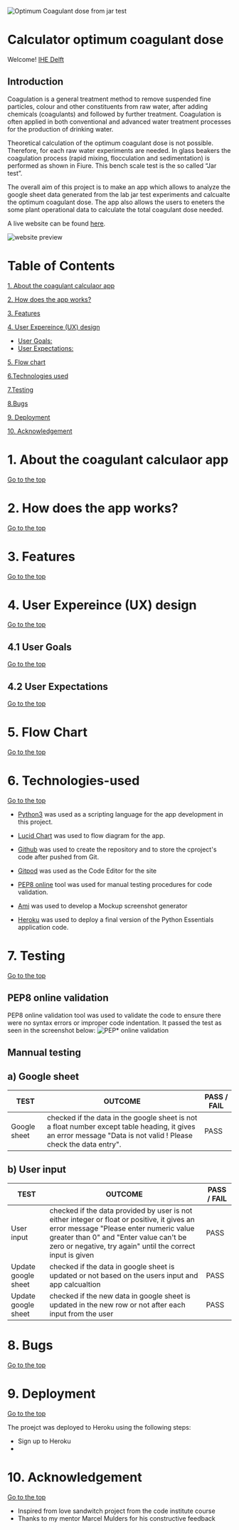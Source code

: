 ![Optimum Coagulant dose from jar test](images/jartest.jpg)

# Calculator optimum coagulant dose
Welcome! [IHE Delft](http://un-ihe.org)
## Introduction
Coagulation is a general treatment method to remove suspended fine particles, colour and other constituents from raw water, after adding chemicals (coagulants) and followed by further treatment. Coagulation is often applied in both conventional and advanced water treatment processes for the production of drinking water. 

Theoretical calculation of the optimum coagulant dose is not possible. Therefore, for each raw water experiments are needed. In glass beakers the coagulation process (rapid mixing, flocculation and sedimentation) is performed as shown in Fiure. This bench scale test is the so called “Jar test”. 

The overall aim of this project is to make an app which allows to analyze the google sheet data generated from the lab jar test experiments and calcualte the optimum coagulant dose. The app also allows the users to eneters the some plant operational data to calculate the total coagulant dose needed.

A live website can be found [here](https://dhakal79.github.io/Portfolio-project-MS2/).

![website preview](images/screenshot.jpg)

# Table of Contents
 [1. About the coagulant calculaor app](#coagulant-app)

 [2. How does the app works?](#play-app)

 [3. Features](#features)

 [4. User Expereince (UX) design](#ux)
  - [User Goals:](#user-goals)
  - [User Expectations:](#user-expectations)

 [5. Flow chart](#flow-chart)

 [6.Technologies used](#technologies-used)

 [7.Testing](#testing)

 [8.Bugs](#bugs)

 [9. Deployment](#deployment)

 [10. Acknowledgement](#acknowledgement)

  <a name="coagulant-app"></a>
# 1. About the coagulant calculaor app
  [Go to the top](#table-of-contents)


  <a name="play-app"></a>
# 2. How does the app works?
  [Go to the top](#table-of-contents)

  <a name="features"></a>
# 3. Features
  [Go to the top](#table-of-contents)

   <a name="ux"></a>
# 4. User Expereince (UX) design
  [Go to the top](#table-of-contents)

   <a name="user-goals"></a>
## 4.1 User Goals
  [Go to the top](#table-of-contents)

  <a name ="user-expectations"></a>
## 4.2 User Expectations
  [Go to the top](#table-of-contents)

 <a name="flow-chart"></a>
# 5. Flow Chart
  [Go to the top](#table-of-contents)

 <a name="technologies-used"></a>
# 6. Technologies-used
  [Go to the top](#table-of-contents)

* [Python3](https://en.wikipedia.org/wiki/Python_(programming_language)) was used as a scripting language for the app development in this project.

* [Lucid Chart](https://www.lucidchart.com/) was used to flow diagram for the app.

* [Github](https://github.com/) was used to create the repository and to store the cproject's code after pushed from Git.
* [Gitpod](https://www.gitpod.io/) was used as the Code Editor for the site
* [PEP8 online](http://pep8online.com/) tool was used for manual testing procedures for code validation.

* [Ami](http://ami.responsivedesign.is/) was used to develop a Mockup screenshot generator
* [Heroku](heroku.com) was used to deploy a final version of the Python Essentials application code.

<a name="testing"></a>
# 7. Testing
  [Go to the top](#table-of-contents)
## PEP8 online validation
  PEP8 online validation tool was used to validate the code to ensure there were no syntax errors or improper code indentation. It passed the test as seen in the screenshot below:
  ![PEP* online validation](images/pep8_online.jpg)
## Mannual testing 
## a) Google sheet
TEST            | OUTCOME                          | PASS / FAIL  
--------------- | -------------------------------- | ---------------
Google sheet | checked if the data in the google sheet is not a float number except table heading, it gives an error message "Data is not valid ! Please check the data entry".| PASS

## b) User input 
TEST            | OUTCOME                          | PASS / FAIL  
--------------- | -------------------------------- | ---------------
User input | checked if the data provided by user is not either integer or float or positive, it gives an error message "Please enter numeric value greater than 0" and "Enter value can't be zero or negative, try again" until the correct input is given| PASS
Update google sheet | checked if the data in google sheet is updated or not based on the users input and app calcualtion| PASS
Update google sheet | checked if the new data in google sheet is updated in the new row or not after each input from the user| PASS

<a name="bugs"></a>
# 8. Bugs
  [Go to the top](#table-of-contents)

 <a name="deployment"></a>
# 9. Deployment
  [Go to the top](#table-of-contents)

  The proejct was deployed to Heroku using the following steps:
- Sign up to Heroku
- 


<a name="acknowledgement"></a>
# 10. Acknowledgement
  [Go to the top](#table-of-contents)


* Inspired from love sandwitch project from the code institute course
* Thanks to my mentor Marcel Mulders for his constructive feedback

